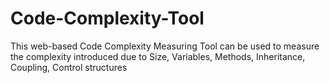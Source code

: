 # Code-Complexity-Tool
This web-based Code Complexity Measuring Tool can be used to measure the complexity introduced due to Size, Variables, Methods, Inheritance, Coupling, Control structures
